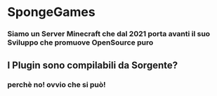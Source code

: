 # SpongeGames

### Siamo un Server Minecraft che dal 2021 porta avanti il suo Sviluppo che promuove OpenSource puro

## I Plugin sono compilabili da Sorgente?

### perchè no! ovvio che si può!
